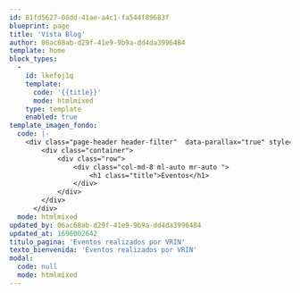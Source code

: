 ```yaml
---
id: 81fd5627-08dd-41ae-a4c1-fa544f89683f
blueprint: page
title: 'Vista Blog'
author: 06ac68ab-d29f-41e9-9b9a-dd4da3996484
template: home
block_types:
  -
    id: lkefoj1q
    template:
      code: '{{title}}'
      mode: htmlmixed
    type: template
    enabled: true
template_imagen_fondo:
  code: |-
    <div class="page-header header-filter"  data-parallax="true" style="background-image: url('/assets/a_home_otros/eventos.webp');">
        <div class="container">
            <div class="row">
                <div class="col-md-8 ml-auto mr-auto ">
                    <h1 class="title">Eventos</h1>
                </div>
            </div>
        </div>
      </div>
  mode: htmlmixed
updated_by: 06ac68ab-d29f-41e9-9b9a-dd4da3996484
updated_at: 1696002642
titulo_pagina: 'Eventos realizados por VRIN'
texto_bienvenida: 'Eventos realizados por VRIN'
modal:
  code: null
  mode: htmlmixed
---
```

